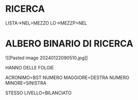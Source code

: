 # RICERCA
LISTA->NEL>MEZZO
LO->MEZZP>NEL



# ALBERO BINARIO DI RICERCA
![[Pasted image 20240122090510.jpg]]
	
HANNO DELLE FOLGIE 

ACRONIMO=BST
NUMERO MAGGIORE=DESTRA 
NUMERO MINORE=SINISTRA

STESSO LIVELLO=BILANCIATO
